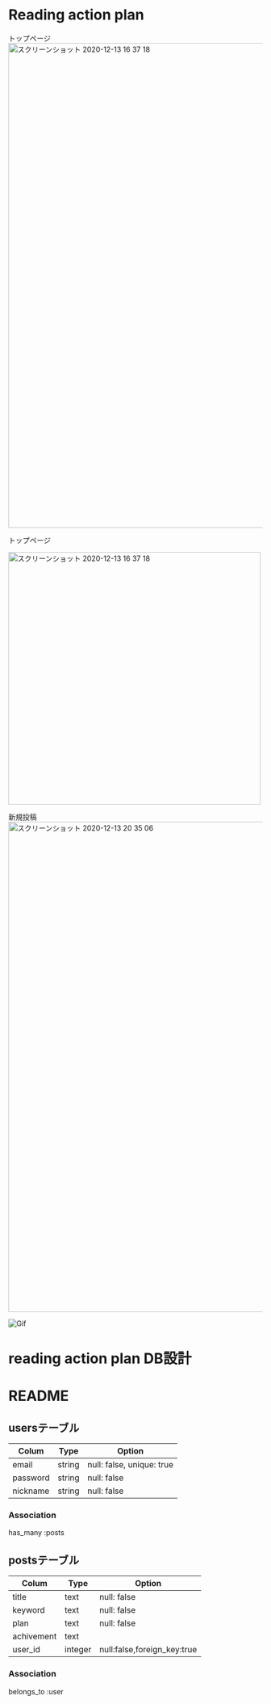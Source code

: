 # Reading action plan
トップページ
<img width="960" alt="スクリーンショット 2020-12-13 16 37 18" src="https://user-images.githubusercontent.com/66189601/102006536-3c719500-3d65-11eb-99ce-4b0eb7b73556.png">

トップページ

<img width="500" alt="スクリーンショット 2020-12-13 16 37 18" src="https://user-images.githubusercontent.com/66189601/102006536-3c719500-3d65-11eb-99ce-4b0eb7b73556.png">



新規投稿
<img width="971" alt="スクリーンショット 2020-12-13 20 35 06" src="https://user-images.githubusercontent.com/66189601/102011376-f62d2d80-3d86-11eb-92ad-076985764ff0.png">


![Gif](https://github.com/kotaro-imao/reading_ap.wiki.git)




# reading action plan DB設計
# README

## usersテーブル
|Colum|Type|Option|
|-----|----|------|
|email|string|null: false, unique: true|
|password|string|null: false|
|nickname|string|null: false|

### Association
has_many :posts

## postsテーブル
|Colum|Type|Option|
|-----|----|------|
|title|text|null: false|
|keyword|text|null: false|
|plan|text|null: false|
|achivement|text||
|user_id|integer|null:false,foreign_key:true|


### Association
belongs_to :user

<!-- This README would normally document whatever steps are necessary to get the
application up and running.

Things you may want to cover:

* Ruby version

* System dependencies

* Configuration

* Database creation

* Database initialization

* How to run the test suite

* Services (job queues, cache servers, search engines, etc.)

* Deployment instructions

* ... -->

